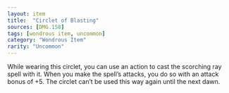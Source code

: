 ```yaml
---
layout: item
title:  "Circlet of Blasting"
sources: [DMG.158]
tags: [wondrous item, uncommon]
category: "Wondrous Item"
rarity: "Uncommon"
---
```


While wearing this circlet, you can use an action to cast the scorching ray spell with it. When you make the spell’s attacks, you do so with an attack bonus of +5. The circlet can’t be used this way again until the next dawn.
